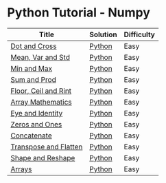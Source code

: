 # Python Tutorial - Numpy

| Title | Solution | Difficulty |
| ----- | -------- | ---------- |
| [Dot and Cross](https://www.hackerrank.com/challenges/np-dot-and-cross) | [Python](./Dot%20and%20Cross/main.py) | Easy |
| [Mean, Var and Std](https://www.hackerrank.com/challenges/np-mean-var-and-std) | [Python](./Mean,%20Var%20and%20Std/main.py) | Easy |
| [Min and Max](https://www.hackerrank.com/challenges/np-min-and-max) | [Python](./Min%20and%20Max/main.py) | Easy |
| [Sum and Prod](https://www.hackerrank.com/challenges/np-sum-and-prod) | [Python](./Sum%20and%20Prod/main.py) | Easy |
| [Floor, Ceil and Rint](https://www.hackerrank.com/challenges/floor-ceil-and-rint) | [Python](./Floor,%20Ceil%20and%20Rint/main.py) | Easy |
| [Array Mathematics](https://www.hackerrank.com/challenges/np-array-mathematics) | [Python](./Array%20Mathematics/main.py) | Easy |
| [Eye and Identity](https://www.hackerrank.com/challenges/np-eye-and-identity) | [Python](./Eye%20and%20Identity/main.py) | Easy |
| [Zeros and Ones](https://www.hackerrank.com/challenges/np-zeros-and-ones) | [Python](./Zeros%20and%20Ones/main.py) | Easy |
| [Concatenate](https://www.hackerrank.com/challenges/np-concatenate) | [Python](./Concatenate/main.py) | Easy |
| [Transpose and Flatten](https://www.hackerrank.com/challenges/np-transpose-and-flatten) | [Python](./Transpose%20and%20Flatten) | Easy |
| [Shape and Reshape](https://www.hackerrank.com/challenges/np-shape-reshape) | [Python](./Shape%20and%20Reshape/main.py) | Easy |
| [Arrays](https://www.hackerrank.com/challenges/np-arrays) | [Python](./Arrays/main.py) | Easy |
